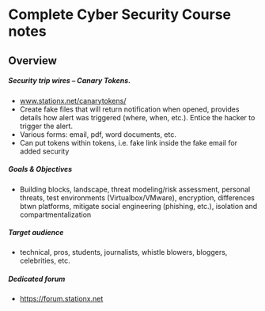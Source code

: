 # Complete Cyber Security Course notes

## Overview

##### Security trip wires – Canary Tokens. 
- www.stationx.net/canarytokens/
- Create fake files that will return notification when opened, provides details how alert was triggered (where, when, etc.). Entice the hacker to trigger the alert.
- Various forms: email, pdf, word documents, etc.
- Can put tokens within tokens, i.e. fake link inside the fake email for added security

##### Goals & Objectives
- Building blocks, landscape, threat modeling/risk assessment, personal threats, test environments (Virtualbox/VMware), encryption, differences btwn platforms, mitigate social engineering (phishing, etc.), isolation and compartmentalization

##### Target audience
- technical, pros, students, journalists, whistle blowers, bloggers, celebrities, etc.

##### Dedicated forum
- https://forum.stationx.net

